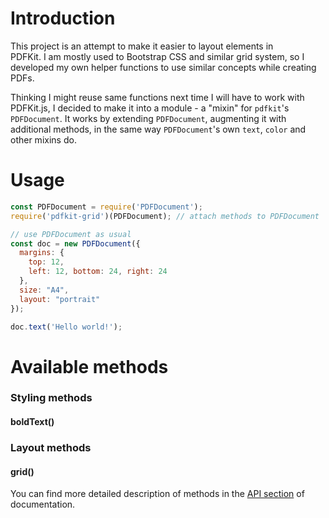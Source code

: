 # Introduction

This project is an attempt to make it easier to layout elements in   
PDFKit. I am mostly used to Bootstrap CSS and similar grid system, so I  
developed my own helper functions to use similar concepts while creating PDFs.

Thinking I might reuse same functions next time I will have to work with   
PDFKit.js, I decided to make it into a module - a "mixin" for `pdfkit`'s   
`PDFDocument`. It works by extending `PDFDocument`, augmenting it with   
additional methods, in the same way `PDFDocument`'s own `text`, `color` and  
other mixins do.

# Usage

```javascript
const PDFDocument = require('PDFDocument');
require('pdfkit-grid')(PDFDocument); // attach methods to PDFDocument

// use PDFDocument as usual
const doc = new PDFDocument({
  margins: {
    top: 12,
    left: 12, bottom: 24, right: 24
  },
  size: "A4",
  layout: "portrait"
});

doc.text('Hello world!');
```

# Available methods

### Styling methods

#### boldText\(\)

### Layout methods

#### grid\(\)

You can find more detailed description of methods in the [API section](/api.md) of documentation.

